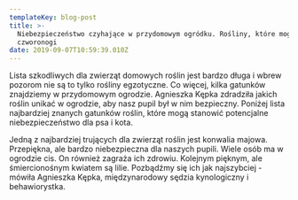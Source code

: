 ```yaml
---
templateKey: blog-post
title: >-
  Niebezpieczeństwo czyhające w przydomowym ogródku. Rośliny, które mogą zatruć
  czworonogi
date: 2019-09-07T10:59:39.010Z
---
```

Lista szkodliwych dla zwierząt domowych roślin jest bardzo długa i wbrew pozorom nie są to tylko rośliny egzotyczne. Co więcej, kilka gatunków znajdziemy w przydomowym ogrodzie. Agnieszka Kępka zdradziła jakich roślin unikać w ogrodzie, aby nasz pupil był w nim bezpieczny. Poniżej lista najbardziej znanych gatunków roślin, które mogą stanowić potencjalne niebezpieczeństwo dla psa i kota.

 Jedną z najbardziej trujących dla zwierząt roślin jest konwalia majowa. Przepiękna, ale bardzo niebezpieczna dla naszych pupili. Wiele osób ma w ogrodzie cis. On również zagraża ich zdrowiu. Kolejnym pięknym, ale śmiercionośnym kwiatem są lilie. Pozbądźmy się ich jak najszybciej - mówiła Agnieszka Kępka, międzynarodowy sędzia kynologiczny i behawiorystka.
